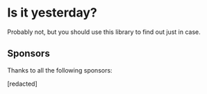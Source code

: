 # Is it yesterday?

Probably not, but you should use this library to find out just in case.

## Sponsors

Thanks to all the following sponsors:

[redacted]
